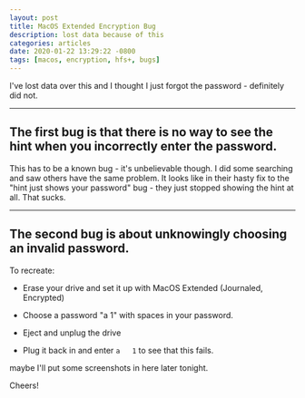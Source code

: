 ```yaml
---
layout: post
title: MacOS Extended Encryption Bug
description: lost data because of this
categories: articles
date: 2020-01-22 13:29:22 -0800
tags: [macos, encryption, hfs+, bugs]
---
```

I've lost data over this and I thought I just forgot the password - definitely did not.

---

## The first bug is that there is no way to see the hint when you incorrectly enter the password.

This has to be a known bug - it's unbelievable though. I did some searching and saw others have the same problem.
It looks like in their hasty fix to the "hint just shows your password" bug - they just stopped showing the hint at all. That sucks.

---
## The second bug is about unknowingly choosing an invalid password.

To recreate:

* Erase your drive and set it up with MacOS Extended (Journaled, Encrypted)

* Choose a password "a   1" with spaces in your password.

* Eject and unplug the drive

* Plug it back in and enter `a   1` to see that this fails.

maybe I'll put some screenshots in here later tonight.

Cheers!
